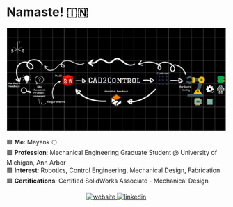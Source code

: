 # Namaste! 🇮🇳

![CAD2Control](https://github.com/meetm473/meetm473/blob/main/website-home.png)

:red_square: **Me**: Mayank :full_moon: <br>
:red_square: **Profession**: Mechanical Engineering Graduate Student @ University of Michigan, Ann Arbor <br>
:red_square: **Interest**: Robotics, Control Engineering, Mechanical Design, Fabrication <br>
:red_square: **Certifications**: Certified SolidWorks Associate - Mechanical Design <br>
<p align = center>
<a href="https://cad2controlrobots.wordpress.com/"> <img src='https://cdn.jsdelivr.net/npm/simple-icons@3.0.1/icons/icloud.svg' alt='website' height='40'> </a>
<a href="https://www.linkedin.com/in/mayank-navneet-mehta/"><img src='https://cdn.jsdelivr.net/npm/simple-icons@3.0.1/icons/linkedin.svg' alt='linkedin' height='40'></a>
</p>

